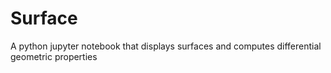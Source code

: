 # Surface
A python jupyter notebook that displays surfaces and computes differential geometric properties
